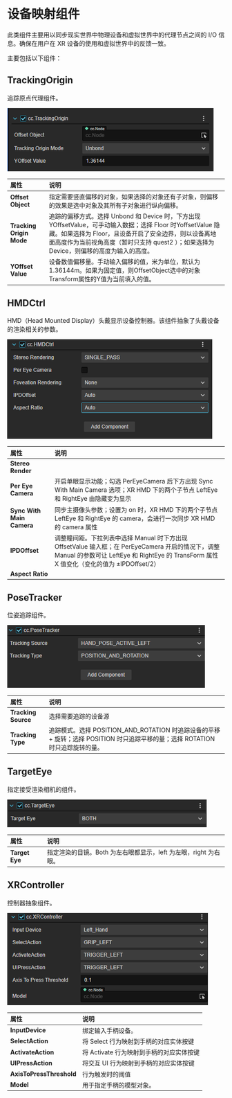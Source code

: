 # 设备映射组件

此类组件主要用以同步现实世界中物理设备和虚拟世界中的代理节点之间的 I/O 信息。确保在用户在 XR 设备的使用和虚拟世界中的反馈一致。

主要包括以下组件：

## TrackingOrigin

追踪原点代理组件。

![tracking-origin.png](component/tracking-origin.png)

| 属性 | 说明 |
| :--- | :--- |
| **Offset Object**        | 指定需要竖直偏移的对象，如果选择的对象还有子对象，则偏移的效果是选中对象及其所有子对象进行纵向偏移。 |
| **Tracking Origin Mode** | 追踪的偏移方式。选择 Unbond 和 Device 时，下方出现 YOffsetValue，可手动输入数据；选择 Floor 时YoffsetValue 隐藏。如果选择为 Floor，且设备开启了安全边界，则以设备离地面高度作为当前视角高度（暂时只支持 quest2 ）；如果选择为Device，则偏移的高度为输入的高度。 |
| **YOffset Value**        | 设备数值偏移量。手动输入偏移的值，米为单位，默认为1.36144m。如果为固定值，则OffsetObject选中的对象Transform属性的Y值为当前填入的值。 |

## HMDCtrl

HMD（Head Mounted Display）头戴显示设备控制器。该组件抽象了头戴设备的渲染相关的参数。

![hmdctrl](component/hdmctrl.png)

| 属性 | 说明 |
| :--- | :--- |
| **Stereo Render** |  |
| **Per Eye Camera** | 开启单眼显示功能；勾选 PerEyeCamera 后下方出现 Sync With Main Camera 选项；XR HMD 下的两个子节点 LeftEye 和 RightEye 由隐藏变为显示 |
| **Sync With Main Camera** | 同步主摄像头参数；设置为 on 时，XR HMD 下的两个子节点 LeftEye 和 RightEye 的 camera，会进行一次同步 XR HMD 的 camera 属性 |
| **IPDOffset** | 调整瞳间距。下拉列表中选择 Manual 时下方出现 OffsetValue 输入框；在 PerEyeCamera 开启的情况下，调整 Manual 的参数可让 LeftEye 和 RightEye 的 TransForm 属性 X 值变化（变化的值为 ±IPDOffset/2） |
| **Aspect Ratio** |  |

## PoseTracker

位姿追踪组件。

![pose-tracker](component/pose-tracker.png)

| 属性 | 说明 |
| :--- | :--- |
| **Tracking Source** | 选择需要追踪的设备源 |
| **Tracking Type**   | 追踪模式。选择 POSITION_AND_ROTATION 时追踪设备的平移 + 旋转；选择 POSITION 时只追踪平移的量；选择 ROTATION 时只追踪旋转的量。 |

## TargetEye

指定接受渲染相机的组件。

![target-eye](component/target-eye.png)

| 属性 | 说明 |
| :--- | :--- |
| **Target Eye** | 指定渲染的目镜。Both 为左右眼都显示，left 为左眼，right 为右眼。|

## XRController

控制器抽象组件。

![xrcontroller](component/xrcontroller.png)

| 属性 | 说明 |
| :--- | :--- |
| **InputDevice**           | 绑定输入手柄设备。|
| **SelectAction**          | 将 Select 行为映射到手柄的对应实体按键 |
| **ActivateAction**        | 将 Activate 行为映射到手柄的对应实体按键 |
| **UIPressAction**         | 将交互 UI 行为映射到手柄的对应实体按键 |
| **AxisToPressThreshold**  | 行为触发时的阈值 |
| **Model**                 | 用于指定手柄的模型对象。|

<!-- ## 组件介绍

| 组件名称 | 属性名称 | 属性说明 |
| :--- | :--- | :--- |
| cc.TrackingOrigin     | Offset Object | 指定需要竖直偏移的对象，如果选择的对象还有子对象，则偏移的效果是选中对象及其所有子对象进行纵向偏移。                       |
| Tracking Origin Mode  | 追踪的偏移方式。选择Unbond和Device时，下方出现YOffsetValue，可手动输入数据；选择Floor时YoffsetValue隐藏。如果选择为Floor，且设备开启了安全边界，则以设备离地面高度作为当前视角高度（暂时只支持quest2）；如果选择为Device，则偏移的高度为输入的高度。 |
| YOffset Value         | 设备数值偏移量。手动输入偏移的值，米为单位，默认为1.36144m。如果为固定值，则OffsetObject选中的对象Transform属性的Y值为当前填入的值。                                                                                                                 |
| cc.HMDCtrl            | Per Eye Camera | 开启单眼显示功能；勾选PerEyeCamera后下方出现Sync With Main Camera选项；XR HMD下的两个子节点LeftEye和RightEye由隐藏变为显示 |
| Sync With Main Camera | 同步主摄像头参数；设置为on时，XR HMD下的两个子节点LeftEye和RightEye的camera，会进行一次同步XR HMD的camera属性 |
| IPDOffset             | 调整瞳间距。下拉列表中选择Manual时下方出现OffsetValue输入框；在PerEyeCamera开启的情况下，调整Manual的参数可让LeftEye和RightEye的TransForm属性X值变化（变化的值为±IPDOffset/2） |
| cc.PoseTracker        | Tracking Source | 选择需要追踪的设备源                                                                                                       |
| Tracking Type         | 追踪模式。选择POSITION_AND_ROTATION时追踪设备的平移+旋转；选择POSITION时只追踪平移的量；选择ROTATION时只追踪旋转的量。 |
| cc.TargetEye          | Target Eye | 指定渲染的目镜。Both为左右眼都显示，left为左眼，right为右眼。                                                              |
| cc.XRController       | InputDevice | 绑定输入手柄设备。                                                                                                         |
| SelectAction          | 将Select行为映射到手柄的对应实体按键 |
| ActivateAction        | 将Activate行为映射到手柄的对应实体按键 |
| UIPressAction         | 将交互UI行为映射到手柄的对应实体按键 |
| AxisToPressThreshold  | 行为触发时的阈值 |
| Model                 | 用于指定手柄的模型对象。                                                                                                                                                                                                                             | -->
